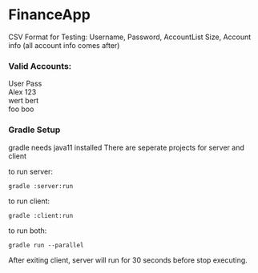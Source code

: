 # FinanceApp

CSV Format for Testing:
Username, Password, AccountList Size, Account info (all account info comes after)

### Valid Accounts: 

User              Pass  
Alex              123  
wert              bert  
foo               boo

### Gradle Setup

gradle needs java11 installed
There are seperate projects for server and client

to run server:

	gradle :server:run

to run client:

	gradle :client:run

to run both:

	gradle run --parallel

After exiting client, server will run for 30 seconds before stop executing.